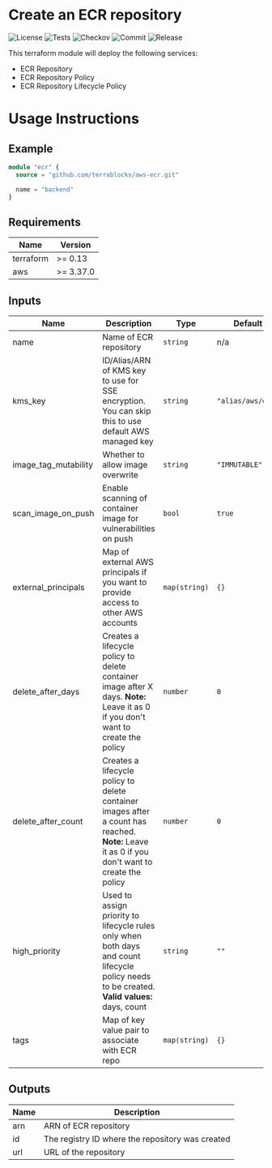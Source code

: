 # Create an ECR repository

![License](https://img.shields.io/github/license/terrablocks/aws-ecr?style=for-the-badge) ![Tests](https://img.shields.io/github/actions/workflow/status/terrablocks/aws-ecr/tests.yml?branch=master&label=Test&style=for-the-badge) ![Checkov](https://img.shields.io/github/actions/workflow/status/terrablocks/aws-ecr/checkov.yml?branch=master&label=Test&style=for-the-badge) ![Commit](https://img.shields.io/github/last-commit/terrablocks/aws-ecr?style=for-the-badge) ![Release](https://img.shields.io/github/v/release/terrablocks/aws-ecr?style=for-the-badge)

This terraform module will deploy the following services:
- ECR Repository
- ECR Repository Policy
- ECR Repository Lifecycle Policy

# Usage Instructions
## Example
```terraform
module "ecr" {
  source = "github.com/terrablocks/aws-ecr.git"

  name = "backend"
}
```

## Requirements

| Name | Version |
|------|---------|
| terraform | >= 0.13 |
| aws | >= 3.37.0 |

## Inputs

| Name | Description | Type | Default | Required |
|------|-------------|------|---------|:--------:|
| name | Name of ECR repository | `string` | n/a | yes |
| kms_key | ID/Alias/ARN of KMS key to use for SSE encryption. You can skip this to use default AWS managed key | `string` | `"alias/aws/ecr"` | no |
| image_tag_mutability | Whether to allow image overwrite | `string` | `"IMMUTABLE"` | no |
| scan_image_on_push | Enable scanning of container image for vulnerabilities on push | `bool` | `true` | no |
| external_principals | Map of external AWS principals if you want to provide access to other AWS accounts | `map(string)` | `{}` | no |
| delete_after_days | Creates a lifecycle policy to delete container image after X days. **Note:** Leave it as 0 if you don't want to create the policy | `number` | `0` | no |
| delete_after_count | Creates a lifecycle policy to delete container images after a count has reached. **Note:** Leave it as 0 if you don't want to create the policy | `number` | `0` | no |
| high_priority | Used to assign priority to lifecycle rules only when both days and count lifecycle policy needs to be created. **Valid values:** days, count | `string` | `""` | no |
| tags | Map of key value pair to associate with ECR repo | `map(string)` | `{}` | no |

## Outputs

| Name | Description |
|------|-------------|
| arn | ARN of ECR repository |
| id | The registry ID where the repository was created |
| url | URL of the repository |
